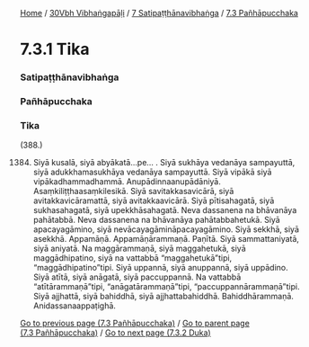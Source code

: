 
[Home](/) / [30Vbh Vibhaṅgapāḷi](../../../30Vbh.md) / [7 Satipaṭṭhānavibhaṅga](../../7.md) / [7.3 Pañhāpucchaka](../7.3.md)

# 7.3.1 Tika

### Satipaṭṭhānavibhaṅga

### Pañhāpucchaka

### Tika

(388.)

1384. Siyā kusalā, siyā abyākatā…pe… . Siyā sukhāya vedanāya sampayuttā, siyā adukkhamasukhāya vedanāya sampayuttā. Siyā vipākā siyā vipākadhammadhammā. Anupādinnaanupādāniyā. Asaṃkiliṭṭhaasaṃkilesikā. Siyā savitakkasavicārā, siyā avitakkavicāramattā, siyā avitakkaavicārā. Siyā pītisahagatā, siyā sukhasahagatā, siyā upekkhāsahagatā. Neva dassanena na bhāvanāya pahātabbā. Neva dassanena na bhāvanāya pahātabbahetukā. Siyā apacayagāmino, siyā nevācayagāmināpacayagāmino. Siyā sekkhā, siyā asekkhā. Appamāṇā. Appamāṇārammaṇā. Paṇītā. Siyā sammattaniyatā, siyā aniyatā. Na maggārammaṇā, siyā maggahetukā, siyā maggādhipatino, siyā na vattabbā “maggahetukā”tipi, “maggādhipatino”tipi. Siyā uppannā, siyā anuppannā, siyā uppādino. Siyā atītā, siyā anāgatā, siyā paccuppannā. Na vattabbā “atītārammaṇā”tipi, “anāgatārammaṇā”tipi, “paccuppannārammaṇā”tipi. Siyā ajjhattā, siyā bahiddhā, siyā ajjhattabahiddhā. Bahiddhārammaṇā. Anidassanaappaṭighā.

[Go to previous page (7.3 Pañhāpucchaka)](../7.3.md) / [Go to parent page (7.3 Pañhāpucchaka)](../7.3.md) / [Go to next page (7.3.2 Duka)](7.3.2.md)


